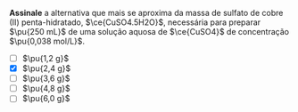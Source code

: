 **Assinale** a alternativa que mais se aproxima da massa de sulfato de cobre (II) penta-hidratado, $\ce{CuSO4.5H2O}$, necessária para preparar $\pu{250 mL}$ de uma solução aquosa de $\ce{CuSO4}$ de concentração $\pu{0,038 mol/L}$.

- [ ] $\pu{1,2 g}$
- [x] $\pu{2,4 g}$
- [ ] $\pu{3,6 g}$
- [ ] $\pu{4,8 g}$
- [ ] $\pu{6,0 g}$